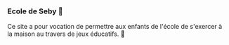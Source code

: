 ### Ecole de Seby 👋

Ce site a pour vocation de permettre aux enfants de l'école de s'exercer à la maison au travers de jeux éducatifs. 🌱

